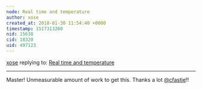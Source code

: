 ```yaml
---
node: Real time and temperature
author: xose
created_at: 2018-01-30 11:54:40 +0000
timestamp: 1517313280
nid: 15638
cid: 18320
uid: 497123
---
```




[xose](../profile/xose) replying to: [Real time and temperature](../notes/cfastie/01-30-2018/real-time-and-temperature)

----
Master! Unmeasurable amount of work to get this. Thanks a lot [@cfastie](/profile/cfastie)!!